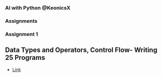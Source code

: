 ### AI with Python @KeonicsX
### Assignments
### Assignment 1
## Data Types and Operators, Control Flow- Writing 25 Programs
- [Link](https://bit.ly/3G9mPgt)
